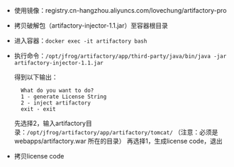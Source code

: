 - 使用镜像：registry.cn-hangzhou.aliyuncs.com/lovechung/artifactory-pro
- 拷贝破解包（artifactory-injector-1.1.jar）至容器根目录
- 进入容器：`docker exec -it artifactory bash`
- 执行命令：`/opt/jfrog/artifactory/app/third-party/java/bin/java -jar artifactory-injector-1.1.jar`
  
  得到以下输出：
  ```shell
    What do you want to do?
    1 - generate License String
    2 - inject artifactory
    exit - exit
  ```
  
  先选择2，输入artifactory目录：`/opt/jfrog/artifactory/app/artifactory/tomcat/` （注意：必须是 webapps/artifactory.war 所在的目录）
  再选择1，生成license code，退出
- 拷贝license code
